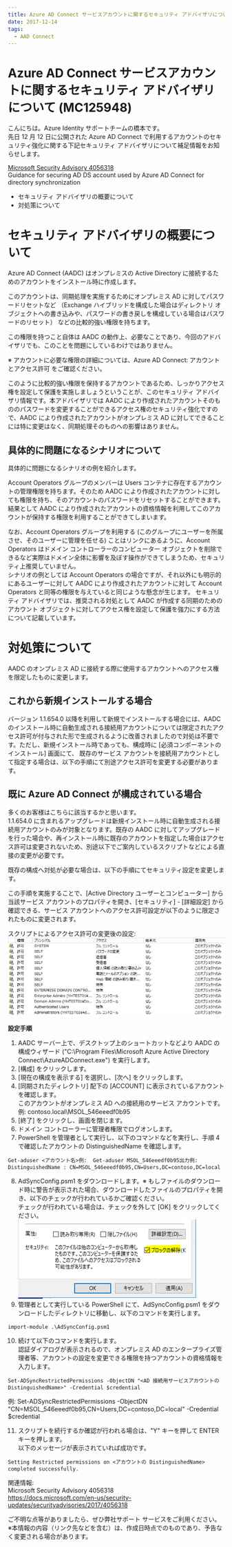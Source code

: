 ```yaml
---
title: Azure AD Connect サービスアカウントに関するセキュリティ アドバイザリについて (MC125948)
date: 2017-12-14
tags:
  - AAD Connect
---
```

# Azure AD Connect サービスアカウントに関するセキュリティ アドバイザリについて (MC125948)  
 
こんにちは。Azure Identity サポートチームの橋本です。  
先日 12 月 12 日に公開された Azure AD Connect で利用するアカウントのセキュリティ強化に関する下記セキュリティ アドバイザリについて補足情報をお知らせします。  
  
[Microsoft Security Advisory 4056318](https://docs.microsoft.com/en-us/security-updates/securityadvisories/2017/4056318)  
Guidance for securing AD DS account used by Azure AD Connect for directory synchronization  
 
- セキュリティ アドバイザリの概要について  
- 対処策について  
 
# セキュリティ アドバイザリの概要について  
Azure AD Connect (AADC) はオンプレミスの Active Directory に接続するためのアカウントをインストール時に作成します。  
  
このアカウントは、同期処理を実施するためにオンプレミス AD に対してパスワードリセットなど （Exchange ハイブリッドを構成した場合はディレクトリ オブジェクトへの書き込みや、パスワードの書き戻しを構成している場合はパスワードのリセット） などの比較的強い権限を持ちます。  
  
この権限を持つこと自体は AADC の動作上、必要なことであり、今回のアドバイザリでも、このことを問題にしているわけではありません。  
  
※ アカウントに必要な権限の詳細については、Azure AD Connect: アカウントとアクセス許可 をご確認ください。  
  
このように比較的強い権限を保持するアカウントであるため、しっかりアクセス権を設定して保護を実施しましょうということが、このセキュリティ アドバイザリ情報です。本アドバイザリでは AADC により作成されたアカウントそのもののパスワードを変更することができるアクセス権のセキュリティ強化ですので、AADC により作成されたアカウントがオンプレミス AD に対してできることには特に変更はなく、同期処理そのものへの影響はありません。  
  
## 具体的に問題になるシナリオについて  
具体的に問題になるシナリオの例を紹介します。  
  
Account Operators グループのメンバーは Users コンテナに存在するアカウントの管理権限を持ちます。そのため AADC により作成されたアカウントに対しても権限を持ち、そのアカウントのパスワードをリセットすることができます。結果として AADC により作成されたアカウントの資格情報を利用してこのアカウントが保持する権限を利用することができてしまいます。  
  
なお、Account Operators グループを利用する (このグループにユーザーを所属させ、そのユーザーに管理を任せる) ことはリンクにあるように、Account Operators はドメイン コントローラーのコンピューター オブジェクトを削除できるなど実際はドメイン全体に影響を及ぼす操作ができてしまうため、セキュリティ上推奨していません。  
シナリオの例としては Account Operators の場合ですが、それ以外にも明示的にあるユーザーに対して AADC により作成されたアカウントに対して Account Operators と同等の権限を与えていると同じような懸念が生じます。 セキュリティ アドバイザリでは、推奨される対処として AADC が作成する同期のためのアカウント オブジェクトに対してアクセス権を設定して保護を強力にする方法について記載しています。  
  
# 対処策について  
AADC のオンプレミス AD に接続する際に使用するアカウントへのアクセス権を限定したものに変更します。  
  
## これから新規インストールする場合  
バージョン 1.1.654.0 以降を利用して新規でインストールする場合には、AADC のインストール時に自動生成される接続用アカウントについては限定されたアクセス許可が付与された形で生成されるように改善されましたので対処は不要です。ただし、新規インストール時であっても、構成時に [必須コンポーネントのインストール] 画面にて、 既存のサービス アカウントを接続用アカウントとして指定する場合は、以下の手順にて別途アクセス許可を変更する必要があります。  
  
## 既に Azure AD Connect が構成されている場合  
多くのお客様はこちらに該当するかと思います。  
1.1.654.0 に含まれるアップグレードは新規インストール時に自動生成される接続用アカウントのみが対象となります。既存の AADC に対してアップグレードを行った場合や、再インストール時に既存のアカウントを指定した場合はアクセス許可は変更されないため、別途以下でご案内しているスクリプトなどによる直接の変更が必要です。  
  
既存の構成へ対処が必要な場合は、以下の手順にてセキュリティ設定を変更します。  
  
この手順を実施することで、[Active Directory ユーザーとコンピューター] から当該サービス アカウントのプロパティを開き、[セキュリティ] - [詳細設定] から確認できる、サービス アカウントへのアクセス許可設定が以下のように限定されたものに変更されます。  
  
スクリプトによるアクセス許可の変更後の設定:  
![](./azure-ad-connect-mc125948/4056318_properties.png)
  
**設定手順**
1. AADC サーバー上で、デスクトップ上のショートカットなどより AADC の構成ウィザード ("C:\Program Files\Microsoft Azure Active Directory Connect\AzureADConnect.exe") を実行します。  
2. [構成] をクリックします。  
3. [現在の構成を表示する] を選択し、[次へ] をクリックします。  
4. [同期されたディレクトリ] 配下の [ACCOUNT] に表示されているアカウントを確認します。  
このアカウントがオンプレミス AD への接続用のサービス アカウントです。  
例: contoso.local\MSOL_546eeedf0b95  
5. [終了] をクリックし、画面を閉じます。  
6. ドメイン コントローラーに管理者権限でログオンします。  
7. PowerShell を管理者として実行し、以下のコマンドなどを実行し、手順 4 で確認したアカウントの DistinguishedName を確認します。  
```
Get-aduser <アカウント名>例:  Get-aduser MSOL_546eeedf0b95出力例: DistinguishedName : CN=MSOL_546eeedf0b95,CN=Users,DC=contoso,DC=local  
```
8. AdSyncConfig.psm1 をダウンロードします。※ もしファイルのダウンロード時に警告が表示された場合、ダウンロードしたファイルのプロパティを開き、以下のチェックが行われているかご確認ください。  
チェックが行われている場合は、チェックを外して [OK] をクリックしてください。  
![](./azure-ad-connect-mc125948/4056318_unblock.png)  
9. 管理者として実行している PowerShell にて、AdSyncConfig.psm1 をダウンロードしたディレクトリに移動し、以下のコマンドを実行します。  
```
import-module .\AdSyncConfig.psm1  
```
10. 続けて以下のコマンドを実行します。  
認証ダイアログが表示されるので、オンプレミス AD のエンタープライズ管理者等、アカウントの設定を変更できる権限を持つアカウントの資格情報を入力します。  
```
Set-ADSyncRestrictedPermissions -ObjectDN "<AD 接続用サービスアカウントの DistinguishedName>" -Credential $credential  
```
例: Set-ADSyncRestrictedPermissions -ObjectDN "CN=MSOL_546eeedf0b95,CN=Users,DC=contoso,DC=local" -Credential $credential  
  
11. スクリプトを続行するか確認が行われる場合は、"Y" キーを押して ENTER キーを押します。  
以下のメッセージが表示されていれば成功です。  
```
Setting Restricted permissions on <アカウントの DistinguishedName> completed successfully.
```
  
関連情報:  
Microsoft Security Advisory 4056318  
https://docs.microsoft.com/en-us/security-updates/securityadvisories/2017/4056318  
  
  
ご不明な点等がありましたら、ぜひ弊社サポート サービスをご利用ください。  
※本情報の内容（リンク先などを含む）は、作成日時点でのものであり、予告なく変更される場合があります。  
